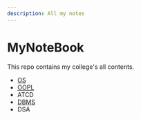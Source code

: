 ```yaml
---
description: All my notes
---
```


# MyNoteBook

This repo contains my college's all contents.
 <!--[OS](https://app.gitbook.com/s/eIYcGX9Wo81bwTSsTa84/)-->
* [OS](https://github.com/Saurabh-pec/MyNoteBook/blob/main/OS-%20ppt%20(Saurabh)%20%20(1).pdf) 
* [OOPL](https://github.com/Saurabh-pec/MyNoteBook/blob/main/OOPL.pdf)
* ATCD
* [DBMS](https://github.com/Saurabh-pec/MyNoteBook/blob/main/Dbms.pdf)
* DSA

